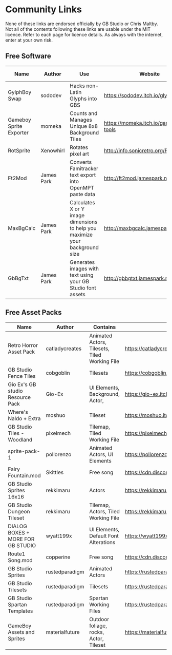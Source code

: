 # Community Links

None of these links are endorsed officially by GB Studio or Chris Maltby. Not all of the contents following these links are usable under the MIT licence. Refer to each page for licence details. As always with the internet, enter at your own risk.

## Free Software

Name | Author | Use | Website | From GB Community
---- | ------ | --- | ------- | ------
GylphBoy Swap | sododev | Hacks non-Latin Glyphs into GBS | https://sododev.itch.io/glyphboyswap | Yes
Gameboy Sprite Exporter | momeka | Counts and Manages Unique 8x8 Background Tiles | https://momeka.itch.io/gameboy-tools | Yes
RotSprite | Xenowhirl | Rotates pixel art | http://info.sonicretro.org/RotSprite | No
Ft2Mod | James Park | Converts Famitracker text export into OpenMPT paste data | http://ft2mod.jamespark.ninja/ | Yes
MaxBgCalc | James Park | Calculates X or Y image dimensions to help you maximize your background size | http://maxbgcalc.jamespark.ninja/ | Yes
GbBgTxt | James Park | Generates images with text using your GB Studio font assets | http://gbbgtxt.jamespark.ninja/ | Yes

## Free Asset Packs

Name | Author | Contains | Link
---- | ------ | ---- | ----
Retro Horror Asset Pack | catladycreates | Animated Actors, Tilesets, Tiled Working File | https://catladycreates.itch.io/horror-assest-gb-studio
GB Studio Fence Tiles | cobgoblin | Tilesets | https://cobgoblin.itch.io/gbfences
Gio Ex's GB studio Resource Pack | Gio-Ex | UI Elements, Background, Actor, | https://gio-ex.itch.io/gb-studio-resource-pack
Where's Naldo + Extra | moshuo | Tileset | https://moshuo.itch.io/gbstudio-sprites
GB Studio Tiles - Woodland | pixelmech | Tilemap, Tiled Working File | https://pixelmech.itch.io/gb-studio-tiles
sprite-pack-1 | pollorenzo | Animated Actors, UI Elements | https://pollorenzo.itch.io/sprite-pack-1
Fairy Fountain.mod | Skittles | Free song | https://cdn.discordapp.com/attachments/554713715942096916/864917924707696640/Fairy_Fountain_by_Skittles.mod
GB Studio Sprites 16x16 | rekkimaru | Actors | https://rekkimaru.itch.io/gb-studio-sprites-16x16
GB Studio Dungeon Tileset | rekkimaru | Tilemap, Actors, Tiled Working File | https://rekkimaru.itch.io/gb-studio-dungeon-tileset-8x8
DIALOG BOXES + MORE FOR GB STUDIO | wyatt199x | UI Elements, Default Font Alterations | https://wyatt199x.itch.io/dialog-boxes-more-for-gb-studio
Route1 Song.mod | copperine | Free song | https://cdn.discordapp.com/attachments/570924885291827200/759130941532274708/route1.mod
GB Studio Sprites | rustedparadigm | Animated Actors | https://rustedparadigm.itch.io/gbstudio-sprites
GB Studio Tilesets | rustedparadigm | Tilesets | https://rustedparadigm.itch.io/gbstudio-tilesets
GB Studio Spartan Templates | rustedparadigm | Spartan Working Files | https://rustedparadigm.itch.io/gbs-spartan-templates
GameBoy Assets and Sprites | materialfuture | Outdoor foliage, rocks, Actor, Tileset | https://materialfuture.itch.io/gameboy-assets

